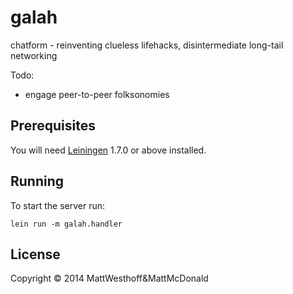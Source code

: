 galah
=====

chatform - reinventing clueless lifehacks, disintermediate long-tail networking

Todo:
- engage peer-to-peer folksonomies


## Prerequisites

You will need [Leiningen][1] 1.7.0 or above installed.

[1]: https://github.com/technomancy/leiningen

## Running

To start the server run:

    lein run -m galah.handler

## License

Copyright © 2014 MattWesthoff&MattMcDonald
